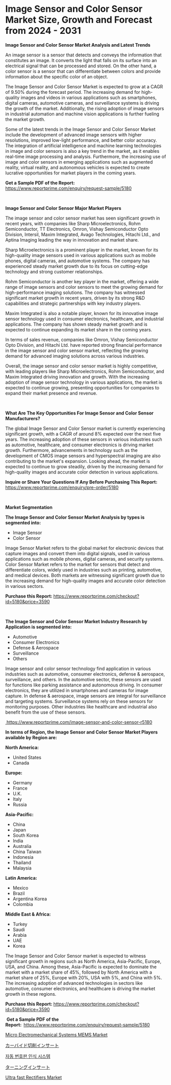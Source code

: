 <p><h1>Image Sensor and Color Sensor Market Size, Growth and Forecast from 2024 - 2031</h1></p><p><strong>Image Sensor and Color Sensor Market Analysis and Latest Trends</strong></p>
<p><p>An image sensor is a sensor that detects and conveys the information that constitutes an image. It converts the light that falls on its surface into an electrical signal that can be processed and stored. On the other hand, a color sensor is a sensor that can differentiate between colors and provide information about the specific color of an object.</p><p>The Image Sensor and Color Sensor Market is expected to grow at a CAGR of 9.50% during the forecast period. The increasing demand for high-quality images and videos in various applications such as smartphones, digital cameras, automotive cameras, and surveillance systems is driving the growth of the market. Additionally, the rising adoption of image sensors in industrial automation and machine vision applications is further fueling the market growth.</p><p>Some of the latest trends in the Image Sensor and Color Sensor Market include the development of advanced image sensors with higher resolutions, improved low-light performance, and better color accuracy. The integration of artificial intelligence and machine learning technologies in image and color sensors is also a key trend in the market, as it enables real-time image processing and analysis. Furthermore, the increasing use of image and color sensors in emerging applications such as augmented reality, virtual reality, and autonomous vehicles is expected to create lucrative opportunities for market players in the coming years.</p></p>
<p><strong>Get a Sample PDF of the Report:&nbsp;</strong> <a href="https://www.reportprime.com/enquiry/request-sample/5180">https://www.reportprime.com/enquiry/request-sample/5180</a></p>
<p>&nbsp;</p>
<p><strong>Image Sensor and Color Sensor Major Market Players</strong></p>
<p><p>The image sensor and color sensor market has seen significant growth in recent years, with companies like Sharp Microelectronics, Rohm Semiconductor, TT Electronics, Omron, Vishay Semiconductor Opto Division, Intersil, Maxim Integrated, Avago Technologies, Hitachi Ltd., and Aptina Imaging leading the way in innovation and market share. </p><p>Sharp Microelectronics is a prominent player in the market, known for its high-quality image sensors used in various applications such as mobile phones, digital cameras, and automotive systems. The company has experienced steady market growth due to its focus on cutting-edge technology and strong customer relationships. </p><p>Rohm Semiconductor is another key player in the market, offering a wide range of image sensors and color sensors to meet the growing demand for high-performance imaging solutions. The company has witnessed significant market growth in recent years, driven by its strong R&D capabilities and strategic partnerships with key industry players. </p><p>Maxim Integrated is also a notable player, known for its innovative image sensor technology used in consumer electronics, healthcare, and industrial applications. The company has shown steady market growth and is expected to continue expanding its market share in the coming years. </p><p>In terms of sales revenue, companies like Omron, Vishay Semiconductor Opto Division, and Hitachi Ltd. have reported strong financial performance in the image sensor and color sensor market, reflecting the growing demand for advanced imaging solutions across various industries. </p><p>Overall, the image sensor and color sensor market is highly competitive, with leading players like Sharp Microelectronics, Rohm Semiconductor, and Maxim Integrated driving innovation and growth. With the increasing adoption of image sensor technology in various applications, the market is expected to continue growing, presenting opportunities for companies to expand their market presence and revenue.</p></p>
<p>&nbsp;</p>
<p><strong>What Are The Key Opportunities For Image Sensor and Color Sensor Manufacturers?</strong></p>
<p><p>The global Image Sensor and Color Sensor market is currently experiencing significant growth, with a CAGR of around 8% expected over the next five years. The increasing adoption of these sensors in various industries such as automotive, healthcare, and consumer electronics is driving market growth. Furthermore, advancements in technology such as the development of CMOS image sensors and hyperspectral imaging are also contributing to the market's expansion. Looking ahead, the market is expected to continue to grow steadily, driven by the increasing demand for high-quality images and accurate color detection in various applications.</p></p>
<p><strong>Inquire or Share Your Questions If Any Before Purchasing This Report:</strong> <a href="https://www.reportprime.com/enquiry/pre-order/5180">https://www.reportprime.com/enquiry/pre-order/5180</a></p>
<p>&nbsp;</p>
<p><strong>Market Segmentation</strong></p>
<p><strong>The Image Sensor and Color Sensor Market Analysis by types is segmented into:</strong></p>
<p><ul><li>Image Sensor</li><li>Color Sensor</li></ul></p>
<p><p>Image Sensor Market refers to the global market for electronic devices that capture images and convert them into digital signals, used in various applications such as mobile phones, digital cameras, and security systems. Color Sensor Market refers to the market for sensors that detect and differentiate colors, widely used in industries such as printing, automotive, and medical devices. Both markets are witnessing significant growth due to the increasing demand for high-quality images and accurate color detection in various sectors.</p></p>
<p><strong>Purchase this Report:&nbsp;</strong><a href="https://www.reportprime.com/checkout?id=5180&price=3590">https://www.reportprime.com/checkout?id=5180&price=3590</a></p>
<p>&nbsp;</p>
<p><strong>The Image Sensor and Color Sensor Market Industry Research by Application is segmented into:</strong></p>
<p><ul><li>Automotive</li><li>Consumer Electronics</li><li>Defense & Aerospace</li><li>Surveillance</li><li>Others</li></ul></p>
<p><p>Image sensor and color sensor technology find application in various industries such as automotive, consumer electronics, defense & aerospace, surveillance, and others. In the automotive sector, these sensors are used for functions like parking assistance and autonomous driving. In consumer electronics, they are utilized in smartphones and cameras for image capture. In defense & aerospace, image sensors are integral for surveillance and targeting systems. Surveillance systems rely on these sensors for monitoring purposes. Other industries like healthcare and industrial also benefit from the use of these sensors.</p></p>
<p><a href="https://www.reportprime.com/image-sensor-and-color-sensor-r5180">&nbsp;https://www.reportprime.com/image-sensor-and-color-sensor-r5180</a></p>
<p><strong>In terms of Region, the Image Sensor and Color Sensor Market Players available by Region are:</strong></p>
<p>
    <p> <strong> North America: </strong>
        <ul>
            <li>United States</li>
            <li>Canada</li>
        </ul>
        </p> 
    <p> <strong> Europe: </strong>
        <ul>
            <li>Germany</li>
            <li>France</li>
            <li>U.K.</li>
            <li>Italy</li>
            <li>Russia</li>
        </ul>
        </p> 
    <p> <strong> Asia-Pacific: </strong>
        <ul>
            <li>China</li>
            <li>Japan</li>
            <li>South Korea</li>
            <li>India</li>
            <li>Australia</li>
            <li>China Taiwan</li>
            <li>Indonesia</li>
            <li>Thailand</li>
            <li>Malaysia</li>
        </ul>
        </p> 
    <p> <strong> Latin America: </strong>
        <ul>
            <li>Mexico</li>
            <li>Brazil</li>
            <li>Argentina Korea</li>
            <li>Colombia</li>
        </ul>
        </p> 
    <p> <strong> Middle East & Africa: </strong>
        <ul>
            <li>Turkey</li>
            <li>Saudi</li>
            <li>Arabia</li>
            <li>UAE</li>
            <li>Korea</li>
        </ul>
    </p>
    </p>
<p><p>The Image Sensor and Color Sensor market is expected to witness significant growth in regions such as North America, Asia-Pacific, Europe, USA, and China. Among these, Asia-Pacific is expected to dominate the market with a market share of 45%, followed by North America with a market share of 25%, Europe with 20%, USA with 5%, and China with 5%. The increasing adoption of advanced technologies in sectors like automotive, consumer electronics, and healthcare is driving the market growth in these regions.</p></p>
<p><strong>Purchase this Report: </strong><a href="https://www.reportprime.com/checkout?id=5180&price=3590">https://www.reportprime.com/checkout?id=5180&price=3590</a></p>
<p>&nbsp;<strong>Get a Sample PDF of the Report:&nbsp;&nbsp;</strong><a href="https://www.reportprime.com/enquiry/request-sample/5180">https://www.reportprime.com/enquiry/request-sample/5180</a></p>
<p><strong></strong></p>
<p><p><a href="https://github.com/Alonsoolds3wq1d81czn8rbol/Market-Research-Report-List-2/blob/main/micro-electromechanical-systems-mems-market.md">Micro Electromechanical Systems MEMS Market</a></p><p><a href="https://github.com/LeanneBruen2023/Market-Research-Report-List-1/blob/main/908751973972.md">カーバイド切削インサート</a></p><p><a href="https://github.com/TitusBoyer1/Market-Research-Report-List-1/blob/main/740692970519.md">자동 번호판 인식 시스템</a></p><p><a href="https://github.com/charm854/Market-Research-Report-List-1/blob/main/392785773973.md">ターニングインサート</a></p><p><a href="https://github.com/yemakinde/Market-Research-Report-List-2/blob/main/ultra-fast-rectifiers-market.md">Ultra fast Rectifiers Market</a></p></p>